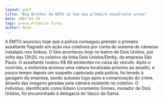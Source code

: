 ```yaml
---
layout: post
title: "Big Brother da EMTU já tem seu primeiro assaltante preso"
date: 2007-03-30
tags: preso,Primeiro Turno
author: None
---
```

A EMTU anunciou hoje que a polícia conseguiu prender o primeiro assaltante flagrado em ação nos coletivos por conta do sistema de câmeras instalado nos ônibus. 
O fato aconteceu hoje no bairro de Dois Unidos, por volta das 13h20, no coletivo da linha Dois Unidos/Derby, da empresa São Paulo. 
O assaltante roubou R$ 66 existentes no caixa do veículo. 
Após o ocorrido, o motorista acionou uma viatura localizada próximo ao assalto, e pouco tempo depois um suspeito capturado pela polícia, foi levado à garagem da empresa, sendo autuado logo após a comprovação do crime, através das imagens geradas pela câmera existente no coletivo. 
O indivíduo, identificado como Edson Livramento Gomes, morador de Dois Unidos, foi encaminhado à delegacia do Vasco da Gama. 
